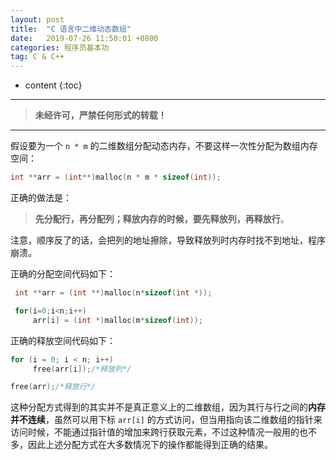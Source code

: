 ```yaml
---
layout: post
title:  "C 语言中二维动态数组"
date:   2019-07-26 11:50:01 +0800
categories: 程序员基本功
tag: C & C++
---
```



* content
{:toc}


****

> **未经许可，严禁任何形式的转载！**


****

假设要为一个 `n * m` 的二维数组分配动态内存，不要这样一次性分配为数组内存空间：

```c
int **arr = (int**)malloc(n * m * sizeof(int));
```

正确的做法是：

> **先分配行，再分配列；释放内存的时候，要先释放列，再释放行**。

注意，顺序反了的话，会把列的地址擦除，导致释放列时内存时找不到地址，程序崩溃。

正确的分配空间代码如下：

```c
 int **arr = (int **)malloc(n*sizeof(int *));

 for(i=0;i<n;i++)
     arr[i] = (int *)malloc(m*sizeof(int));
```

正确的释放空间代码如下：

```c
for (i = 0; i < n; i++)
     free(arr[i]);/*释放列*/

free(arr);/*释放行*/
```

这种分配方式得到的其实并不是真正意义上的二维数组，因为其行与行之间的**内存并不连续**，虽然可以用下标 `arr[i]` 的方式访问，但当用指向该二维数组的指针来访问时候，不能通过指针值的增加来跨行获取元素，不过这种情况一般用的也不多，因此上述分配方式在大多数情况下的操作都能得到正确的结果。

